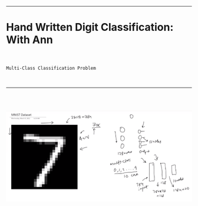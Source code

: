 

<br>

<br>

---

# Hand Written Digit Classification: With Ann

<br>

`Multi-Class Classification Problem`

<br>

---

<br>

<br>


![Alt text](img/image-51.png)

